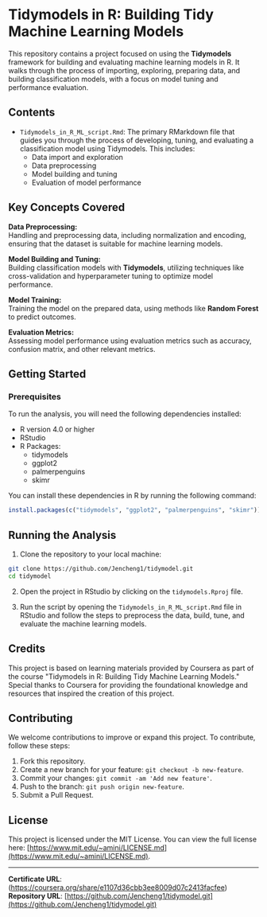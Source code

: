 
# Tidymodels in R: Building Tidy Machine Learning Models

This repository contains a project focused on using the **Tidymodels** framework for building and evaluating machine learning models in R. It walks through the process of importing, exploring, preparing data, and building classification models, with a focus on model tuning and performance evaluation.

## Contents

- `Tidymodels_in_R_ML_script.Rmd`: The primary RMarkdown file that guides you through the process of developing, tuning, and evaluating a classification model using Tidymodels. This includes:
  - Data import and exploration
  - Data preprocessing
  - Model building and tuning
  - Evaluation of model performance

## Key Concepts Covered

**Data Preprocessing:**  
Handling and preprocessing data, including normalization and encoding, ensuring that the dataset is suitable for machine learning models.

**Model Building and Tuning:**  
Building classification models with **Tidymodels**, utilizing techniques like cross-validation and hyperparameter tuning to optimize model performance.

**Model Training:**  
Training the model on the prepared data, using methods like **Random Forest** to predict outcomes.

**Evaluation Metrics:**  
Assessing model performance using evaluation metrics such as accuracy, confusion matrix, and other relevant metrics.

## Getting Started

### Prerequisites

To run the analysis, you will need the following dependencies installed:

- R version 4.0 or higher
- RStudio
- R Packages:
  - tidymodels
  - ggplot2
  - palmerpenguins
  - skimr

You can install these dependencies in R by running the following command:

```r
install.packages(c("tidymodels", "ggplot2", "palmerpenguins", "skimr"))
```

## Running the Analysis

1. Clone the repository to your local machine:

```bash
git clone https://github.com/Jencheng1/tidymodel.git
cd tidymodel
```

2. Open the project in RStudio by clicking on the `tidymodels.Rproj` file.

3. Run the script by opening the `Tidymodels_in_R_ML_script.Rmd` file in RStudio and follow the steps to preprocess the data, build, tune, and evaluate the machine learning models.

## Credits

This project is based on learning materials provided by Coursera as part of the course "Tidymodels in R: Building Tidy Machine Learning Models." Special thanks to Coursera for providing the foundational knowledge and resources that inspired the creation of this project.

## Contributing

We welcome contributions to improve or expand this project. To contribute, follow these steps:

1. Fork this repository.
2. Create a new branch for your feature: `git checkout -b new-feature`.
3. Commit your changes: `git commit -am 'Add new feature'`.
4. Push to the branch: `git push origin new-feature`.
5. Submit a Pull Request.

## License

This project is licensed under the MIT License. You can view the full license here: [https://www.mit.edu/~amini/LICENSE.md](https://www.mit.edu/~amini/LICENSE.md).

---
**Certificate URL**: (https://coursera.org/share/e1107d36cbb3ee8009d07c2413facfee)
**Repository URL**: [https://github.com/Jencheng1/tidymodel.git](https://github.com/Jencheng1/tidymodel.git)

